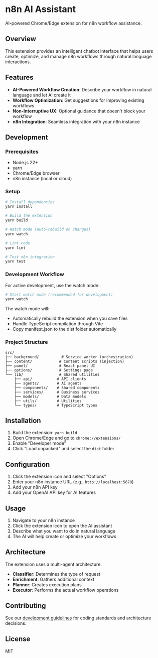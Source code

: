 # n8n AI Assistant

AI-powered Chrome/Edge extension for n8n workflow assistance.

## Overview

This extension provides an intelligent chatbot interface that helps users create, optimize, and manage n8n workflows through natural language interactions.

## Features

- **AI-Powered Workflow Creation**: Describe your workflow in natural language and let AI create it
- **Workflow Optimization**: Get suggestions for improving existing workflows
- **Non-Interruptive UX**: Optional guidance that doesn't block your workflow
- **n8n Integration**: Seamless integration with your n8n instance

## Development

### Prerequisites

- Node.js 22+
- yarn
- Chrome/Edge browser
- n8n instance (local or cloud)

### Setup

```bash
# Install dependencies
yarn install

# Build the extension
yarn build

# Watch mode (auto-rebuild on changes)
yarn watch

# Lint code
yarn lint

# Test n8n integration
yarn test
```

### Development Workflow

For active development, use the watch mode:

```bash
# Start watch mode (recommended for development)
yarn watch
```

The watch mode will:
- Automatically rebuild the extension when you save files
- Handle TypeScript compilation through Vite
- Copy manifest.json to the dist folder automatically

### Project Structure

```
src/
├── background/          # Service worker (orchestration)
├── content/            # Content scripts (injection)
├── panel/              # React panel UI
├── options/            # Settings page
└── lib/                # Shared utilities
    ├── api/           # API clients
    ├── agents/        # AI agents
    ├── components/    # Shared components
    ├── services/      # Business services
    ├── models/        # Data models
    ├── utils/         # Utilities
    └── types/         # TypeScript types
```

## Installation

1. Build the extension: `yarn build`
2. Open Chrome/Edge and go to `chrome://extensions/`
3. Enable "Developer mode"
4. Click "Load unpacked" and select the `dist` folder

## Configuration

1. Click the extension icon and select "Options"
2. Enter your n8n instance URL (e.g., `http://localhost:5678`)
3. Add your n8n API key
4. Add your OpenAI API key for AI features

## Usage

1. Navigate to your n8n instance
2. Click the extension icon to open the AI assistant
3. Describe what you want to do in natural language
4. The AI will help create or optimize your workflows

## Architecture

The extension uses a multi-agent architecture:

- **Classifier**: Determines the type of request
- **Enrichment**: Gathers additional context
- **Planner**: Creates execution plans
- **Executor**: Performs the actual workflow operations

## Contributing

See our [development guidelines](decisions/) for coding standards and architecture decisions.

## License

MIT
